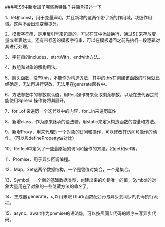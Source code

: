 ###  

####ES6中新增加了哪些新特性？并简单描述一下





1、let和const，用于变量声明，并且新增的这两个带了新的作用域，块级作用域。这两不会出现变量提升。



2、模板字符串，是用反引号来包裹的，可以在其中添加换行，通过${}来存放变量或者表达式。还有带标签的模板字符串，可以在模板返回之前先执行一段逻辑对其进行处理。



3、字符串的includes，startWith，endwith方法。



4、数组和对象的解构用法。



5、箭头函数，没有this，不能作为构造方法，其中的this在创建该函数的时候就已经确定，无法再进行更改，无法用在generate函数中。



6、方法参数中的参数默认值，用Rest操作符来获取剩余参数。以及在迭代器之前能使用Spread 操作符将其展开。



7、for...of 来遍历一个迭代器中的内容，for...in来遍历属性



8、新增class，作为原来继承的语法糖，用static来定义构造函数的变量和方法。



9、新增Proxy，用来代理对一个对象的访问和操作，可以修改其访问和操作的动作。（可以和defineProperty做对比）



10、Reflect中定义了一些最原始的访问和操作的方法。如get和set等。



11、Promise，用于异步回调编程。



12、Map，Set这两个数据结构，一个是键值对集合，一个是集合。



13、Symbol，一个新的基础数据类型，创建出来的均是唯一的值，Symbol的对象大量用在了对象的一些隐藏方法的命名了。



14、生成器 generate，可以用来跟Thunk函数配合形成异步变同步的代码执行流程。



15、async、await作为promise的语法糖，可以按照同步代码的顺序来写异步代码。